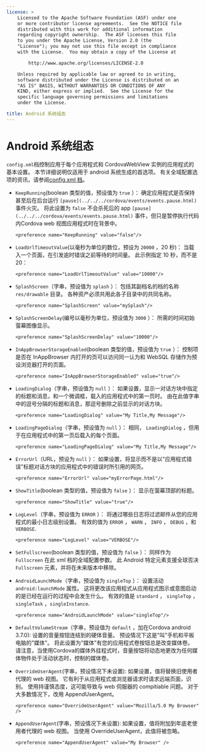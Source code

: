 ```yaml
---
license: >
    Licensed to the Apache Software Foundation (ASF) under one
    or more contributor license agreements.  See the NOTICE file
    distributed with this work for additional information
    regarding copyright ownership.  The ASF licenses this file
    to you under the Apache License, Version 2.0 (the
    "License"); you may not use this file except in compliance
    with the License.  You may obtain a copy of the License at

        http://www.apache.org/licenses/LICENSE-2.0

    Unless required by applicable law or agreed to in writing,
    software distributed under the License is distributed on an
    "AS IS" BASIS, WITHOUT WARRANTIES OR CONDITIONS OF ANY
    KIND, either express or implied.  See the License for the
    specific language governing permissions and limitations
    under the License.

title: Android 系统组态
---
```


# Android 系统组态

`config.xml`档控制应用于每个应用程式和 CordovaWebView 实例的应用程式的基本设置。 本节详细说明仅适用于 android 系统生成的首选项。 有关全域配置选项的资讯，请参阅[config.xml 档][1]。

 [1]: config_ref_index.md.html#The%20config.xml%20File

*   `KeepRunning`(boolean 类型的值，预设值为 `true` ）： 确定应用程式是否保持甚至后在后台运行 `[pause](../../../cordova/events/events.pause.html)` 事件火灾。 将此设置为 `false` 不会杀死后的 app `[pause](../../../cordova/events/events.pause.html)` 事件，但只是暂停执行代码内Cordova web 视图应用程式时在背景中。

        <preference name="KeepRunning" value="false"/>


*   `LoadUrlTimeoutValue`(以毫秒为单位的数位，预设为 `20000` ，20 秒)： 当载入一个页面，在引发逾时错误之前等待的时间量。 此示例指定 10 秒，而不是 20：

        <preference name="LoadUrlTimeoutValue" value="10000"/>


*   `SplashScreen`（字串，预设值为 `splash` ）： 包括其副档名的档的名称 `res/drawable` 目录。 各种资产必须共用此各子目录中的共同名称。

        <preference name="SplashScreen" value="mySplash"/>


*   `SplashScreenDelay`(编号以毫秒为单位，预设值为 `3000` ）： 所需的时间初始萤幕图像显示。

        <preference name="SplashScreenDelay" value="10000"/>


*   `InAppBrowserStorageEnabled`(boolean 类型的值，预设值为 `true` ）： 控制项是否在 InAppBrowser 内打开的页可以访问同一认为和 WebSQL 存储作为预设浏览器打开的页面。

        <preference name="InAppBrowserStorageEnabled" value="true"/>


*   `LoadingDialog`（字串，预设值为 `null` ）： 如果设置，显示一对话方块中指定的标题和消息，和一个微调框，载入的应用程式中的第一页时。 由在此值字串中的逗号分隔的标题和消息，那逗号删除之前显示的对话方块。

        <preference name="LoadingDialog" value="My Title,My Message"/>


*   `LoadingPageDialog`（字串，预设值为 `null` ）： 相同， `LoadingDialog` ，但用于在应用程式中的第一页后载入的每个页面。

        <preference name="LoadingPageDialog" value="My Title,My Message"/>


*   `ErrorUrl`（URL，预设为 `null` ）： 如果设置，将显示而不是以"应用程式错误"标题对话方块的应用程式中的错误时所引用的网页。

        <preference name="ErrorUrl" value="myErrorPage.html"/>


*   `ShowTitle`(boolean 类型的值，预设值为 `false` ）： 显示在萤幕顶部的标题。

        <preference name="ShowTitle" value="true"/>


*   `LogLevel`（字串，预设值为 `ERROR` ）： 将通过哪些日志将过滤邮件从您的应用程式的最小日志级别设置。 有效的值为 `ERROR` ， `WARN` ， `INFO` ， `DEBUG` ，和`VERBOSE`.

        <preference name="LogLevel" value="VERBOSE"/>


*   `SetFullscreen`(boolean 类型的值，预设值为 `false` ）： 同样作为 `Fullscreen` 在此 xml 档的全域配置参数。 此 Android 特定元素支援全球否决 `Fullscreen` 元素，并将在未来版本中移除。

*   `AndroidLaunchMode`（字串，预设值为 `singleTop` ）： 设置活动 `android:launchMode` 属性。 这将更改该应用程式从应用程式图示或意图启动的是已经在运行的过程中会发生什么。 有效的值是 `standard` ， `singleTop` ， `singleTask` ，`singleInstance`.

        <preference name="AndroidLaunchMode" value="singleTop"/>


*   `DefaultVolumeStream`（字串，预设值为 `default` ，加在Cordova android 3.7.0): 设置的音量按钮连结到的硬体音量。 预设情况下这是"叫"手机和平板电脑的"媒体"。 将此设置为"媒体"有您的应用程式卷按钮总是改变媒体卷。 请注意，当使用Cordova的媒体外挂程式时，音量按钮将动态地更改为任何媒体物件处于活动状态时，控制的媒体卷。

*   `OverrideUserAgent`(字串，预设情况下未设置): 如果设置，值将替换旧使用者代理的 web 视图。 它有利于从应用程式或浏览器请求时请求远端页面，识别。 使用持谨慎态度，这可能导致与 web 伺服器的 compitiable 问题。 对于大多数情况下，改用 AppendUserAgent。

        <preference name="OverrideUserAgent" value="Mozilla/5.0 My Browser" />


*   `AppendUserAgent`(字串，预设情况下未设置): 如果设置，值将附加到年底老使用者代理的 web 视图。 当使用 OverrideUserAgent，此值将被忽略。

        <preference name="AppendUserAgent" value="My Browser" />
